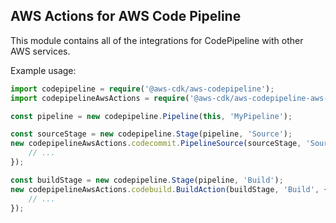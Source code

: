 ## AWS Actions for AWS Code Pipeline

This module contains all of the integrations for CodePipeline
with other AWS services.

Example usage:

```ts
import codepipeline = require('@aws-cdk/aws-codepipeline');
import codepipelineAwsActions = require('@aws-cdk/aws-codepipeline-aws-actions');

const pipeline = new codepipeline.Pipeline(this, 'MyPipeline');

const sourceStage = new codepipeline.Stage(pipeline, 'Source');
new codepipelineAwsActions.codecommit.PipelineSource(sourceStage, 'Source', {
    // ...
});

const buildStage = new codepipeline.Stage(pipeline, 'Build');
new codepipelineAwsActions.codebuild.BuildAction(buildStage, 'Build', {
    // ...
});
```
